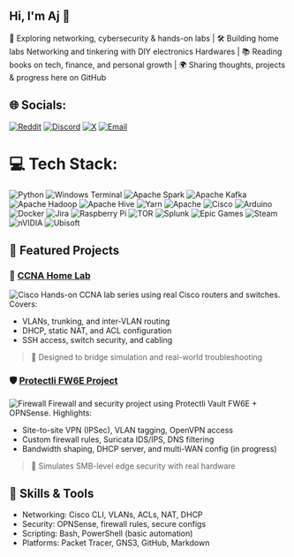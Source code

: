 ## Hi, I'm Aj 🚀  
🧠 Exploring networking, cybersecurity & hands-on labs
| 🛠️ Building home labs Networking and tinkering with DIY electronics Hardwares
| 📚 Reading books on tech, finance, and personal growth
| 🌍 Sharing thoughts, projects & progress here on GitHub

## 🌐 Socials:
[![Reddit](https://img.shields.io/badge/Reddit-%23FF4500.svg?logo=reddit&logoColor=white)](https://www.reddit.com/user/Aj_Networks/) [![Discord](https://img.shields.io/badge/Discord-%237289DA.svg?logo=discord&logoColor=white)](https://discord.gg/Ztf4mShpmH) [![X](https://img.shields.io/badge/X-black.svg?logo=X&logoColor=white)](https://x.com/AjayAngde) [![Email](https://img.shields.io/badge/Email-D14836?logo=gmail&logoColor=white)](mailto:ajnetworksec@gmail.com)

# 💻 Tech Stack:
![Python](https://img.shields.io/badge/python-3670A0?style=for-the-badge&logo=python&logoColor=ffdd54) ![Windows Terminal](https://img.shields.io/badge/Windows%20Terminal-%234D4D4D.svg?style=for-the-badge&logo=windows-terminal&logoColor=white) ![Apache Spark](https://img.shields.io/badge/Apache%20Spark-FDEE21?style=for-the-badge&logo=apachespark&logoColor=black) ![Apache Kafka](https://img.shields.io/badge/Apache%20Kafka-000?style=for-the-badge&logo=apachekafka) ![Apache Hadoop](https://img.shields.io/badge/Apache%20Hadoop-66CCFF?style=for-the-badge&logo=apachehadoop&logoColor=black) ![Apache Hive](https://img.shields.io/badge/Apache%20Hive-FDEE21?style=for-the-badge&logo=apachehive&logoColor=black) ![Yarn](https://img.shields.io/badge/yarn-%232C8EBB.svg?style=for-the-badge&logo=yarn&logoColor=white) ![Apache](https://img.shields.io/badge/apache-%23D42029.svg?style=for-the-badge&logo=apache&logoColor=white) ![Cisco](https://img.shields.io/badge/cisco-%23049fd9.svg?style=for-the-badge&logo=cisco&logoColor=black) ![Arduino](https://img.shields.io/badge/-Arduino-00979D?style=for-the-badge&logo=Arduino&logoColor=white) ![Docker](https://img.shields.io/badge/docker-%230db7ed.svg?style=for-the-badge&logo=docker&logoColor=white) ![Jira](https://img.shields.io/badge/jira-%230A0FFF.svg?style=for-the-badge&logo=jira&logoColor=white) ![Raspberry Pi](https://img.shields.io/badge/-Raspberry_Pi-C51A4A?style=for-the-badge&logo=Raspberry-Pi) ![TOR](https://img.shields.io/badge/tor-%237E4798.svg?style=for-the-badge&logo=tor-project&logoColor=white) ![Splunk](https://img.shields.io/badge/splunk-%23000000.svg?style=for-the-badge&logo=splunk&logoColor=white) ![Epic Games](https://img.shields.io/badge/epicgames-%23313131.svg?style=for-the-badge&logo=epicgames&logoColor=white) ![Steam](https://img.shields.io/badge/steam-%23000000.svg?style=for-the-badge&logo=steam&logoColor=white) ![nVIDIA](https://img.shields.io/badge/nVIDIA-%2376B900.svg?style=for-the-badge&logo=nVIDIA&logoColor=white) ![Ubisoft](https://img.shields.io/badge/Ubisoft-%23F5F5F5.svg?style=for-the-badge&logo=Ubisoft&logoColor=black)

## 🚀 Featured Projects

### 🧪 [CCNA Home Lab](https://github.com/Aj-Networks/CCNA_Home_Lab)
![Cisco](https://img.shields.io/badge/Cisco-Labs-%23049fd9?logo=cisco&logoColor=white)
Hands-on CCNA lab series using real Cisco routers and switches. Covers:
- VLANs, trunking, and inter-VLAN routing
- DHCP, static NAT, and ACL configuration
- SSH access, switch security, and cabling
> 🔹 Designed to bridge simulation and real-world troubleshooting

### 🛡️ [Protectli FW6E Project](https://github.com/users/Aj-Networks/projects/2)
![Firewall](https://img.shields.io/badge/Firewall-OPNSense-orange?logo=fortinet&logoColor=white)
Firewall and security project using Protectli Vault FW6E + OPNSense. Highlights:
- Site-to-site VPN (IPSec), VLAN tagging, OpenVPN access
- Custom firewall rules, Suricata IDS/IPS, DNS filtering
- Bandwidth shaping, DHCP server, and multi-WAN config (in progress)
> 🔹 Simulates SMB-level edge security with real hardware

## 🚀 Skills & Tools
- Networking: Cisco CLI, VLANs, ACLs, NAT, DHCP
- Security: OPNSense, firewall rules, secure configs
- Scripting: Bash, PowerShell (basic automation)
- Platforms: Packet Tracer, GNS3, GitHub, Markdown

